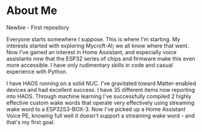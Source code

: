 # About Me
Newbie - First repository

Everyone starts somewhere I suppose. This is where I'm starting. My interests started with exploring Mycroft-AI; we all know where that went.
Now I've gained an interest in Home Assistant, and especially voice assistants now that the ESP32 series of chips and firmware make this even more accessible.
I have only rudimentary skills in code and casual experience with Python.

I have HAOS running on a solid NUC. I've gravitated toward Matter-enabled devices and had excellent success. I have 35 different items now reporting into HAOS.
Through machine learning I've successfully compiled 2 highly effective custom wake words that operate very effectively using streaming wake word to a ESP32S3-BOX-3.
Now I've picked up a Home Assistant Voice PE, knowing full well it doesn't support a streaming wake word - and that's my first goal.

 
